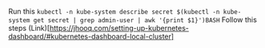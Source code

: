 Run this
`kubectl -n kube-system describe secret $(kubectl -n kube-system get secret | grep admin-user | awk '{print $1}')BASH`
Follow this steps
(Link)[https://jhooq.com/setting-up-kubernetes-dashboard/#kubernetes-dashboard-local-cluster]